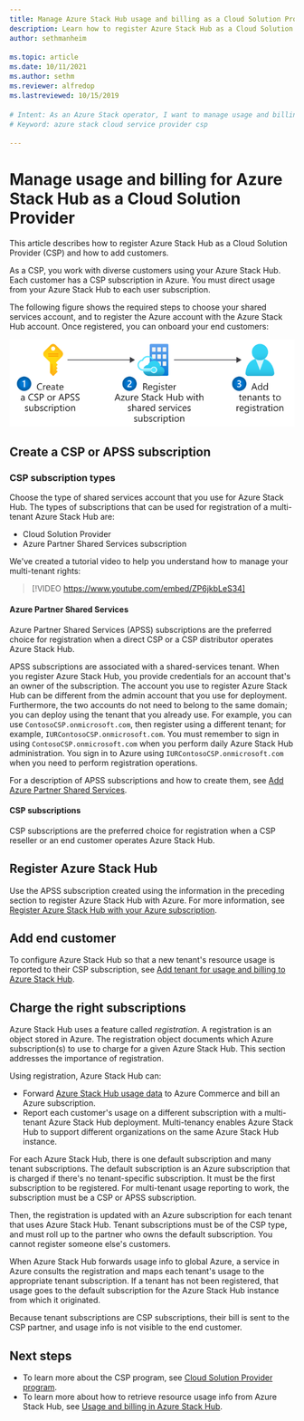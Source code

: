 ```yaml
---
title: Manage Azure Stack Hub usage and billing as a Cloud Solution Provider 
description: Learn how to register Azure Stack Hub as a Cloud Solution Provider (CSP) and add customers for billing.
author: sethmanheim

ms.topic: article
ms.date: 10/11/2021
ms.author: sethm
ms.reviewer: alfredop
ms.lastreviewed: 10/15/2019

# Intent: As an Azure Stack operator, I want to manage usage and billing for my users.
# Keyword: azure stack cloud service provider csp

---
```



# Manage usage and billing for Azure Stack Hub as a Cloud Solution Provider

This article describes how to register Azure Stack Hub as a Cloud Solution Provider (CSP) and how to add customers.

As a CSP, you work with diverse customers using your Azure Stack Hub. Each customer has a CSP subscription in Azure. You must direct usage from your Azure Stack Hub to each user subscription.

The following figure shows the required steps to choose your shared services account, and to register the Azure account with the Azure Stack Hub account. Once registered, you can onboard your end customers:

[![Process for enabling usage and management as a Cloud Solution Provider](media/azure-stack-add-manage-billing-as-a-csp/process-add-useage-as-a-csp.svg "Process for enabling usage and management as a Cloud Solution Provider")](media/azure-stack-add-manage-billing-as-a-csp/process-add-useage-as-a-csp.svg)

## Create a CSP or APSS subscription

### CSP subscription types

Choose the type of shared services account that you use for Azure Stack Hub. The types of subscriptions that can be used for registration of a multi-tenant Azure Stack Hub are:

- Cloud Solution Provider
- Azure Partner Shared Services subscription

We've created a tutorial video to help you understand how to manage your multi-tenant rights:

> [!VIDEO https://www.youtube.com/embed/ZP6jkbLeS34]

#### Azure Partner Shared Services

Azure Partner Shared Services (APSS) subscriptions are the preferred choice for registration when a direct CSP or a CSP distributor operates Azure Stack Hub.

APSS subscriptions are associated with a shared-services tenant. When you register Azure Stack Hub, you provide credentials for an account that's an owner of the subscription. The account you use to register Azure Stack Hub can be different from the admin account that you use for deployment. Furthermore, the two accounts do not need to belong to the same domain; you can deploy using the tenant that you already use. For example, you can use `ContosoCSP.onmicrosoft.com`, then register using a different tenant; for example, `IURContosoCSP.onmicrosoft.com`. You must remember to sign in using `ContosoCSP.onmicrosoft.com` when you perform daily Azure Stack Hub administration. You sign in to Azure using `IURContosoCSP.onmicrosoft.com` when you need to perform registration operations.

For a description of APSS subscriptions and how to create them, see [Add Azure Partner Shared Services](/partner-center/shared-services).

#### CSP subscriptions

CSP subscriptions are the preferred choice for registration when a CSP reseller or an end customer operates Azure Stack Hub.

## Register Azure Stack Hub

Use the APSS subscription created using the information in the preceding section to register Azure Stack Hub with Azure. For more information, see [Register Azure Stack Hub with your Azure subscription](azure-stack-registration.md).

## Add end customer

To configure Azure Stack Hub so that a new tenant's resource usage is reported to their CSP subscription, see [Add tenant for usage and billing to Azure Stack Hub](azure-stack-csp-howto-register-tenants.md).

## Charge the right subscriptions

Azure Stack Hub uses a feature called *registration*. A registration is an object stored in Azure. The registration object documents which Azure subscription(s) to use to charge for a given Azure Stack Hub. This section addresses the importance of registration.

Using registration, Azure Stack Hub can:

- Forward [Azure Stack Hub usage data](azure-stack-billing-and-chargeback.md) to Azure Commerce and bill an Azure subscription.
- Report each customer's usage on a different subscription with a multi-tenant Azure Stack Hub deployment. Multi-tenancy enables Azure Stack Hub to support different organizations on the same Azure Stack Hub instance.

For each Azure Stack Hub, there is one default subscription and many tenant subscriptions. The default subscription is an Azure subscription that is charged if there's no tenant-specific subscription. It must be the first subscription to be registered. For multi-tenant usage reporting to work, the subscription must be a CSP or APSS subscription.

Then, the registration is updated with an Azure subscription for each tenant that uses Azure Stack Hub. Tenant subscriptions must be of the CSP type, and must roll up to the partner who owns the default subscription. You cannot register someone else's customers.

When Azure Stack Hub forwards usage info to global Azure, a service in Azure consults the registration and maps each tenant's usage to the appropriate tenant subscription. If a tenant has not been registered, that usage goes to the default subscription for the Azure Stack Hub instance from which it originated.

Because tenant subscriptions are CSP subscriptions, their bill is sent to the CSP partner, and usage info is not visible to the end customer.

## Next steps

- To learn more about the CSP program, see [Cloud Solution Provider program](https://partner.microsoft.com/solutions/microsoft-cloud-solutions).
- To learn more about how to retrieve resource usage info from Azure Stack Hub, see [Usage and billing in Azure Stack Hub](azure-stack-billing-and-chargeback.md).
